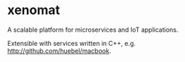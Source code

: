 # xenomat

A scalable platform for microservices and IoT applications.

Extensible with services written in C++, e.g. http://github.com/huebel/macbook.
